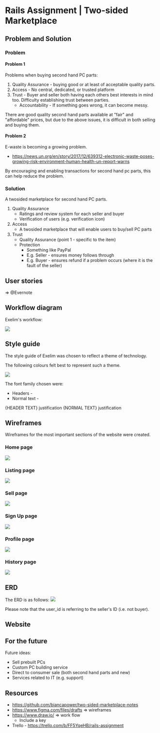 # Rails Assignment | Two-sided Marketplace

## Problem and Solution
### Problem

#### Problem 1
Problems when buying second hand PC parts:
1. Quality Assurance - buying good or at least of acceptable quality parts.
2. Access - No central, dedicated, or trusted platform
3. Trust - Buyer and seller both having each others best interests in mind too. Difficulty establishing trust between parties.
    * Accountability - If something goes wrong, it can become messy.

There are good quality second hand parts available at "fair" and "affordable" prices, but due to the above issues, it is difficult in both selling and buying them. 

#### Problem 2
E-waste is becoming a growing problem. 
* https://news.un.org/en/story/2017/12/639312-electronic-waste-poses-growing-risk-environment-human-health-un-report-warns

By encouraging and enabling transactions for second hand pc parts, this can help reduce the problem.

### Solution

A twosided marketplace for second hand PC parts. 
1. Quality Assurance
    * Ratings and review system for each seller and buyer
    * Verification of users (e.g. verification icon)
2. Access
    * A twosided marketplace that will enable users to buy/sell PC parts 
3. Trust
    * Quality Assurance (point 1 - specific to the item)
    * Protection
        * Something like PayPal
        * E.g. Seller - ensures money follows through
        * E.g. Buyer - ensures refund if a problem occurs (where it is the fault of the seller)

## User stories
=> @Evernote

## Workflow diagram
Exelim's workflow:

<img src="readme_resources/work-flow.png">

## Style guide
The style guide of Exelim was chosen to reflect a theme of technology.

The following colours felt best to represent such a theme.

<img src="readme_resources/style-guide-colours.png">

The font family chosen were:
* Headers - 
* Normal text - 

{HEADER TEXT} justification
{NORMAL TEXT} justification

## Wireframes
Wireframes for the most important sections of the website were created. 
### Home page
<img src="readme_resources/wireframe-home.png">

### Listing page
<img src="readme_resources/wireframe-listing.png">

### Sell page
<img src="readme_resources/wireframe-sell.png">

### Sign Up page
<img src="readme_resources/wireframe-sign-up.png">

### Profile page
<img src="readme_resources/wireframe-profile.png">

### History page
<img src="readme_resources/wireframe-history.png">

## ERD
The ERD is as follows:
<img src="readme_resources/erd.png">

Please note that the user_id is referring to the seller's ID (i.e. not buyer).

## Website


## For the future
Future ideas:
* Sell prebuilt PCs 
* Custom PC building service
* Direct to consumer sale (both second hand parts and new)
* Services related to IT (e.g. support)

## Resources
* https://github.com/biancapower/two-sided-marketplace-notes
* https://www.figma.com/files/drafts => wireframes
* https://www.draw.io/ => work flow
    * Include a key
* Trello - https://trello.com/b/FF5YqeHB/rails-assignment